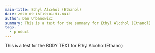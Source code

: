 ```yaml
---
main-title: Ethyl Alcohol (Ethanol)
date: 2020-09-18T19:03:51.641Z
author: Dan Urbanowicz
summary: This is a test for the summary for Ethyl Alcohol (Ethanol)
tags:
  - product
---
```

This is a test for the BODY TEXT for Ethyl Alcohol (Ethanol)
